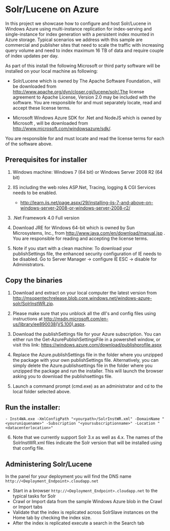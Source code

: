 Solr/Lucene on Azure
===
In this project we showcase how to configure and host Solr/Lucene in Windows Azure using multi-instance replication for index-serving and single-instance for index generation with a persistent index mounted in Azure storage. Typical scenarios we address with this sample are commercial and publisher sites that need to scale the traffic with increasing query volume and need to index maximum 16 TB of data and require couple of index updates per day.

As part of this install the following Microsoft or third party software will be installed on your local machine as following: 

- Solr/Lucene which is owned by The Apache Software Foundation., will be downloaded from http://www.apache.org/dyn/closer.cgi/lucene/solr/.The license agreement to Apache License, Version 2.0 may be included with the software.  You are responsible for and must separately locate, read and accept these license terms.

- Microsoft Windows Azure SDK for .Net and NodeJS which is owned by Microsoft , will be downloaded from http://www.microsoft.com/windowsazure/sdk/.

You are responsible for and must locate and read the license terms for each of the software above. 

## Prerequisites for installer

1. Windows machine: Windows 7 (64 bit) or Windows Server 2008 R2 (64 bit)

2. IIS including the web roles ASP.Net, Tracing, logging & CGI Services needs to be enabled.
    - http://learn.iis.net/page.aspx/29/installing-iis-7-and-above-on-windows-server-2008-or-windows-server-2008-r2/ 
  
3. .Net Framework 4.0 Full version
   
4. Download JRE for Windows 64-bit which is owned by Sun Microsystems, Inc., from http://www.java.com/en/download/manual.jsp  . You are responsible for reading and accepting the license terms.

5. Note if you start with a clean machine:  To download your publishSettings file, the enhanced security configuration of IE needs to be disabled. Go to Server Manager -> configure IE ESC -> disable for Administrators.

## Copy the binaries
1. Download and extract on your local computer the latest version from http://msopentechrelease.blob.core.windows.net/windows-azure-solr/SolrInstWR.zip.

2. Please make sure that you unblock all the dll's and config files using instructions at http://msdn.microsoft.com/en-us/library/ee890038(VS.100).aspx. 

3. Download the publishSettings file for your Azure subscription. You can either run the Get-AzurePublishSettingsFile in a powershell window, or visit this link: https://windows.azure.com/download/publishprofile.aspx

4. Replace the Azure.publishSettings file in the folder where you unzipped the package with your own publishSettings file. Alternatively, you can simply delete the Azure.publishsettings file in the folder where you unzipped the package and run the installer. This will launch the browser asking you to download the publishsettings file.

5. Launch a command prompt (cmd.exe) as an administrator and cd to the local folder selected above.

## Run the installer:
    - Inst4WA.exe -XmlConfigPath "<yourpath>/SolrInstWR.xml" -DomainName "<youruniquename>" -Subscription "<yoursubscriptionname>" -Location "<datacenterlocation>"

6. Note that we currently support Solr 3.x as well as 4.x. The names of the SolrInstWR.xml files indicate the Solr version that will be installed using that config file.

## Administering Solr/Lucene

In the panel for your deployment you will find the DNS name `http://<Deployment_Endpoint>.cloudapp.net`

- Start in a browser `http://<Deployment_Endpoint>.cloudapp.net` to the typical tasks for Solr
- Crawl or Import data from the sample Windows Azure blob in the Crawl or Import tabs
- Validate that the index is replicated across SolrSlave  instances on the Home tab by checking the index size.
- After the index is replicated execute a search in the Search tab
